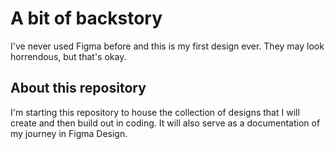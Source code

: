# A bit of backstory

I've never used Figma before and this is my first design ever. They may look horrendous, but that's okay.

## About this repository

I'm starting this repository to house the collection of designs that I will create and then build out in coding. It will also serve as a documentation of my journey in Figma Design.
